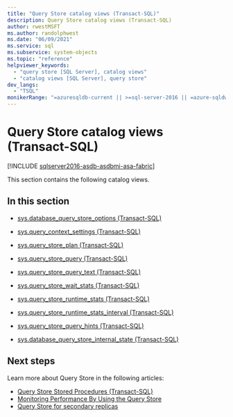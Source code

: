 ```yaml
---
title: "Query Store catalog views (Transact-SQL)"
description: Query Store catalog views (Transact-SQL)
author: rwestMSFT
ms.author: randolphwest
ms.date: "06/09/2021"
ms.service: sql
ms.subservice: system-objects
ms.topic: "reference"
helpviewer_keywords:
  - "query store [SQL Server], catalog views"
  - "catalog views [SQL Server], query store"
dev_langs:
  - "TSQL"
monikerRange: "=azuresqldb-current || >=sql-server-2016 || =azure-sqldw-latest || >=sql-server-linux-2017 || =azuresqldb-mi-current || =fabric"
---
```

# Query Store catalog views (Transact-SQL)
[!INCLUDE [sqlserver2016-asdb-asdbmi-asa-fabric](../../includes/applies-to-version/sqlserver2016-asdb-asdbmi-asa-fabricsqldb.md)]

  This section contains the following catalog views.  
  
## In this section  
  
-   [sys.database_query_store_options &#40;Transact-SQL&#41;](../../relational-databases/system-catalog-views/sys-database-query-store-options-transact-sql.md)  
  
-   [sys.query_context_settings &#40;Transact-SQL&#41;](../../relational-databases/system-catalog-views/sys-query-context-settings-transact-sql.md)  
  
-   [sys.query_store_plan &#40;Transact-SQL&#41;](../../relational-databases/system-catalog-views/sys-query-store-plan-transact-sql.md)  
  
-   [sys.query_store_query &#40;Transact-SQL&#41;](../../relational-databases/system-catalog-views/sys-query-store-query-transact-sql.md)  
  
-   [sys.query_store_query_text &#40;Transact-SQL&#41;](../../relational-databases/system-catalog-views/sys-query-store-query-text-transact-sql.md)  
  
-   [sys.query_store_wait_stats &#40;Transact-SQL&#41;](../../relational-databases/system-catalog-views/sys-query-store-wait-stats-transact-sql.md)  
  
 -  [sys.query_store_runtime_stats &#40;Transact-SQL&#41;](../../relational-databases/system-catalog-views/sys-query-store-runtime-stats-transact-sql.md)  

-   [sys.query_store_runtime_stats_interval &#40;Transact-SQL&#41;](../../relational-databases/system-catalog-views/sys-query-store-runtime-stats-interval-transact-sql.md)  

-   [sys.query_store_query_hints &#40;Transact-SQL&#41;](../../relational-databases/system-catalog-views/sys-query-store-query-hints-transact-sql.md)  

- [sys.database_query_store_internal_state (Transact-SQL)](sys-database-query-store-internal-state-transact-sql.md)

## Next steps

Learn more about Query Store in the following articles:

 - [Query Store Stored Procedures &#40;Transact-SQL&#41;](../../relational-databases/system-stored-procedures/query-store-stored-procedures-transact-sql.md)   
 - [Monitoring Performance By Using the Query Store](../../relational-databases/performance/monitoring-performance-by-using-the-query-store.md)
 - [Query Store for secondary replicas](../performance/query-store-for-secondary-replicas.md)
